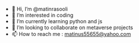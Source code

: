 - 👋 Hi, I’m @matinrasooli
- 👀 I’m interested in coding
- 🌱 I’m currently learning python and js
- 💞️ I’m looking to collaborate on metaverse projects
- 📫 How to reach me : matinus55655@yahoo.com

<!---
matinrasooli/matinrasooli is a ✨ special ✨ repository because its `README.md` (this file) appears on your GitHub profile.
You can click the Preview link to take a look at your changes.
--->
